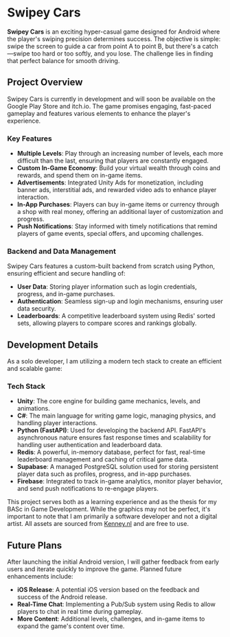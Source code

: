 ﻿# Swipey Cars

**Swipey Cars** is an exciting hyper-casual game designed for Android where the player's swiping precision determines success. The objective is simple: swipe the screen to guide a car from point A to point B, but there's a catch—swipe too hard or too softly, and you lose. The challenge lies in finding that perfect balance for smooth driving.

## Project Overview

Swipey Cars is currently in development and will soon be available on the Google Play Store and itch.io. The game promises engaging, fast-paced gameplay and features various elements to enhance the player's experience.

### Key Features
- **Multiple Levels**: Play through an increasing number of levels, each more difficult than the last, ensuring that players are constantly engaged.
- **Custom In-Game Economy**: Build your virtual wealth through coins and rewards, and spend them on in-game items.
- **Advertisements**: Integrated Unity Ads for monetization, including banner ads, interstitial ads, and rewarded video ads to enhance player interaction.
- **In-App Purchases**: Players can buy in-game items or currency through a shop with real money, offering an additional layer of customization and progress.
- **Push Notifications**: Stay informed with timely notifications that remind players of game events, special offers, and upcoming challenges.

### Backend and Data Management
Swipey Cars features a custom-built backend from scratch using Python, ensuring efficient and secure handling of:
- **User Data**: Storing player information such as login credentials, progress, and in-game purchases.
- **Authentication**: Seamless sign-up and login mechanisms, ensuring user data security.
- **Leaderboards**: A competitive leaderboard system using Redis' sorted sets, allowing players to compare scores and rankings globally.

## Development Details

As a solo developer, I am utilizing a modern tech stack to create an efficient and scalable game:

### Tech Stack
- **Unity**: The core engine for building game mechanics, levels, and animations.
- **C#**: The main language for writing game logic, managing physics, and handling player interactions.
- **Python (FastAPI)**: Used for developing the backend API. FastAPI's asynchronous nature ensures fast response times and scalability for handling user authentication and leaderboard data.
- **Redis**: A powerful, in-memory database, perfect for fast, real-time leaderboard management and caching of critical game data.
- **Supabase**: A managed PostgreSQL solution used for storing persistent player data such as profiles, progress, and in-app purchases.
- **Firebase**: Integrated to track in-game analytics, monitor player behavior, and send push notifications to re-engage players.

This project serves both as a learning experience and as the thesis for my BASc in Game Development. While the graphics may not be perfect, it's important to note that I am primarily a software developer and not a digital artist. All assets are sourced from [Kenney.nl](https://kenney.nl/assets) and are free to use.

## Future Plans

After launching the initial Android version, I will gather feedback from early users and iterate quickly to improve the game. Planned future enhancements include:
- **iOS Release**: A potential iOS version based on the feedback and success of the Android release.
- **Real-Time Chat**: Implementing a Pub/Sub system using Redis to allow players to chat in real time during gameplay.
- **More Content**: Additional levels, challenges, and in-game items to expand the game's content over time.